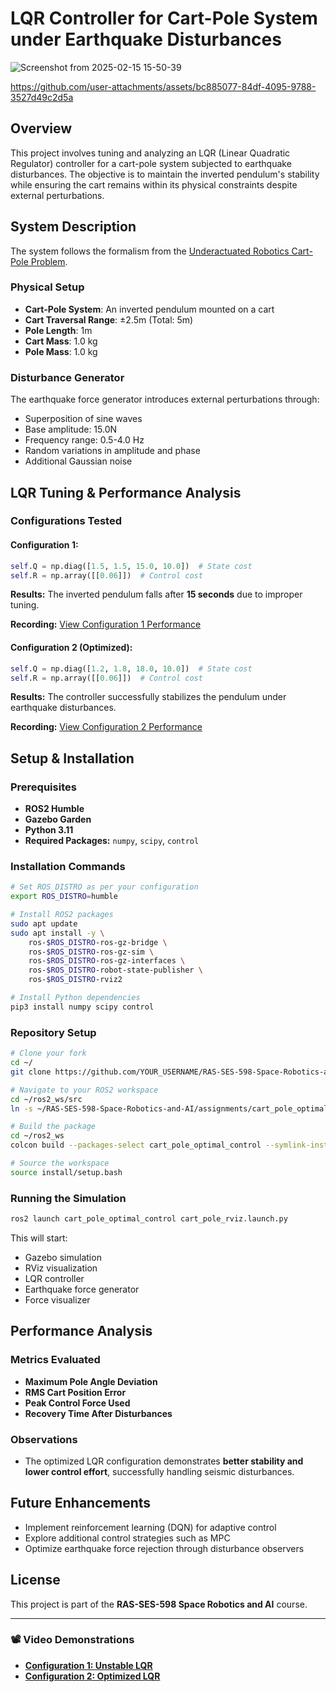 # LQR Controller for Cart-Pole System under Earthquake Disturbances
![Screenshot from 2025-02-15 15-50-39](https://github.com/user-attachments/assets/0645ed5d-0250-4ec1-9081-4203ba12e465)



https://github.com/user-attachments/assets/bc885077-84df-4095-9788-3527d49c2d5a


## Overview
This project involves tuning and analyzing an LQR (Linear Quadratic Regulator) controller for a cart-pole system subjected to earthquake disturbances. The objective is to maintain the inverted pendulum's stability while ensuring the cart remains within its physical constraints despite external perturbations.

## System Description
The system follows the formalism from the [Underactuated Robotics Cart-Pole Problem](https://underactuated.mit.edu/acrobot.html#cart_pole).

### Physical Setup
- **Cart-Pole System**: An inverted pendulum mounted on a cart
- **Cart Traversal Range**: ±2.5m (Total: 5m)
- **Pole Length**: 1m
- **Cart Mass**: 1.0 kg
- **Pole Mass**: 1.0 kg

### Disturbance Generator
The earthquake force generator introduces external perturbations through:
- Superposition of sine waves
- Base amplitude: 15.0N
- Frequency range: 0.5-4.0 Hz
- Random variations in amplitude and phase
- Additional Gaussian noise

## LQR Tuning & Performance Analysis
### Configurations Tested
#### **Configuration 1:**
```python
self.Q = np.diag([1.5, 1.5, 15.0, 10.0])  # State cost
self.R = np.array([[0.06]])  # Control cost
```
**Results:** The inverted pendulum falls after **15 seconds** due to improper tuning.

**Recording:** [View Configuration 1 Performance](https://drive.google.com/file/d/1YMvMBIdH_RcTp0kUGODjafDFGbD7H5oO/view?usp=sharing)

#### **Configuration 2 (Optimized):**
```python
self.Q = np.diag([1.2, 1.8, 18.0, 10.0])  # State cost
self.R = np.array([[0.06]])  # Control cost
```
**Results:** The controller successfully stabilizes the pendulum under earthquake disturbances.

**Recording:** [View Configuration 2 Performance](https://drive.google.com/file/d/15NyVFHziA2uMw2cDF45lpKd961qBSA6_/view?usp=sharing)

## Setup & Installation
### Prerequisites
- **ROS2 Humble**
- **Gazebo Garden**
- **Python 3.11**
- **Required Packages:** `numpy`, `scipy`, `control`

### Installation Commands
```bash
# Set ROS_DISTRO as per your configuration
export ROS_DISTRO=humble

# Install ROS2 packages
sudo apt update
sudo apt install -y \
    ros-$ROS_DISTRO-ros-gz-bridge \
    ros-$ROS_DISTRO-ros-gz-sim \
    ros-$ROS_DISTRO-ros-gz-interfaces \
    ros-$ROS_DISTRO-robot-state-publisher \
    ros-$ROS_DISTRO-rviz2

# Install Python dependencies
pip3 install numpy scipy control
```

### Repository Setup
```bash
# Clone your fork
cd ~/
git clone https://github.com/YOUR_USERNAME/RAS-SES-598-Space-Robotics-and-AI.git

# Navigate to your ROS2 workspace
cd ~/ros2_ws/src
ln -s ~/RAS-SES-598-Space-Robotics-and-AI/assignments/cart_pole_optimal_control .

# Build the package
cd ~/ros2_ws
colcon build --packages-select cart_pole_optimal_control --symlink-install

# Source the workspace
source install/setup.bash
```

### Running the Simulation
```bash
ros2 launch cart_pole_optimal_control cart_pole_rviz.launch.py
```
This will start:
- Gazebo simulation
- RViz visualization
- LQR controller
- Earthquake force generator
- Force visualizer

## Performance Analysis
### Metrics Evaluated
- **Maximum Pole Angle Deviation**
- **RMS Cart Position Error**
- **Peak Control Force Used**
- **Recovery Time After Disturbances**

### Observations
- The optimized LQR configuration demonstrates **better stability and lower control effort**, successfully handling seismic disturbances.

## Future Enhancements
- Implement reinforcement learning (DQN) for adaptive control
- Explore additional control strategies such as MPC
- Optimize earthquake force rejection through disturbance observers

## License
This project is part of the **RAS-SES-598 Space Robotics and AI** course.

---
### 📽️ Video Demonstrations
- **[Configuration 1: Unstable LQR](#)**
- **[Configuration 2: Optimized LQR](#)**

